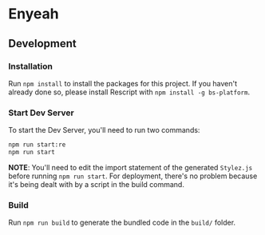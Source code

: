 # Enyeah

## Development
### Installation
Run `npm install` to install the packages for this project.
If you haven't already done so, please install Rescript with `npm install -g bs-platform`.

### Start Dev Server
To start the Dev Server, you'll need to run two commands:

```sh
npm run start:re
npm run start
```

**NOTE**: You'll need to edit the import statement of the generated `Stylez.js` before running `npm run start`.
For deployment, there's no problem because it's being dealt with by a script in the build command.

### Build
Run `npm run build` to generate the bundled code in the `build/` folder.
